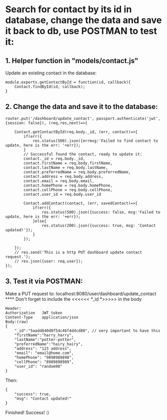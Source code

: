 # Search for contact by its id in database, change the data and save it back to db, use POSTMAN to test it:
## 1. Helper function in "models/contact.js"
Update an existing contact in the database:
```
module.exports.getContactById = function(id, callback){
    Contact.findById(id, callback);
}
```
## 2. Change the data and save it to the database:
```
router.put('/dashboard/update_contact', passport.authenticate('jwt', {session: false}), (req,res,next)=>{

    Contact.getContactById(req.body._id, (err, contact)=>{
        if(err){
            res.status(500).json({errmsg:'Failed to find contact to update, here is the err: '+err});
        }
        // Successful found the contact, ready to update it:
        contact._id = req.body._id,
        contact.firstName = req.body.firstName,
        contact.lastName = req.body.lastName,
        contact.preferredName = req.body.preferredName,
        contact.address = req.body.address,
        contact.email = req.body.email,
        contact.homePhone = req.body.homePhone,
        contact.cellPhone = req.body.cellPhone,
        contact.user_id = req.body.user_id

        Contact.addContact(contact, (err, savedContact)=>{
            if(err){
                res.status(500).json({success: false, msg:'Failed to update, here is the err: '+err});
            }else{
                res.status(200).json({success: true, msg: 'Contact updated!'});
            }
        });

    });
    // res.send('This is a http PUT dashboard update contact request.');
    // res.json({user: req.user});
});
```
## 3. Test it via POSTMAN:
Make a PUT request to: localhost:8080/user/dashboard/update_contact
**** Don't forget to include the <<<<<< *_id *>>>>> in the body
```
Header:
Authorization   JWT token
Content-Type    application/json
Body:(raw)
{
    "_id":"5aadd840d0f54c46f4ddcd80", // very important to have this
	"firstName":"harry_harry",
	"lastName":"potter-potter",
	"preferredName":"hairy_hairy",
	"address": "123 address",
    "email": "email@home.com",
    "homePhone": "9898989898",
    "cellPhone": "8989898989",
    "user_id": "random98"
}
```
Then:
```
{
    "success": true,
    "msg": "Contact updated!"
}
```
Finished! Success! :)